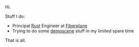 Hi.

Stuff I do:
* Principal [Rust](https://www.rust-lang.org/) Engineer at [Fiberplane](https://fiberplane.dev)
* Trying to do some [demoscene](https://demozoo.org/) stuff in my limited spare time

That is all.
